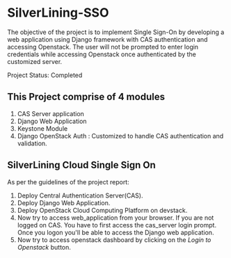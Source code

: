 # SilverLining-SSO
The objective of the project is to implement Single Sign-On by developing a web application using Django framework with CAS authentication and accessing Openstack.
The user will not be prompted to enter login credentials while accessing Openstack once authenticated by the customized server.
 
Project Status: Completed

## This Project comprise of 4 modules
1. CAS Server application
2. Django Web Application
3. Keystone Module
4. Django OpenStack Auth : Customized to handle CAS authentication and validation.

## SilverLining Cloud Single Sign On
As per the guidelines of the project report:
1. Deploy Central Authentication Server(CAS).
2. Deploy Django Web Application.
3. Deploy OpenStack Cloud Computing Platform on devstack.
4. Now try to access web_application from your browser. If you are not logged on CAS. You have to first access the cas_server login prompt. Once you logon you'll be able to access the Django web application.
5. Now try to access openstack dashboard by clicking on the *Login to Openstack* button. 

